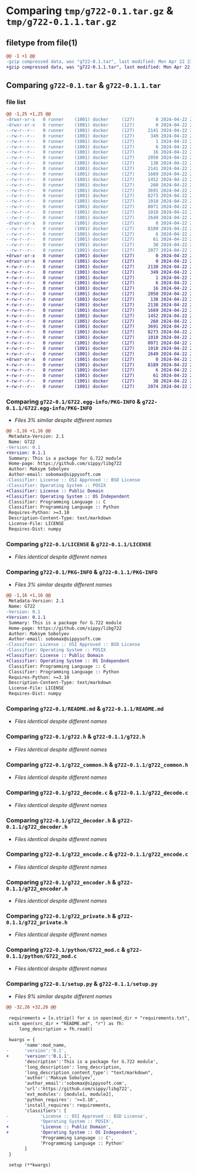 # Comparing `tmp/g722-0.1.tar.gz` & `tmp/g722-0.1.1.tar.gz`

## filetype from file(1)

```diff
@@ -1 +1 @@
-gzip compressed data, was "g722-0.1.tar", last modified: Mon Apr 22 23:19:41 2024, max compression
+gzip compressed data, was "g722-0.1.1.tar", last modified: Mon Apr 22 23:29:32 2024, max compression
```

## Comparing `g722-0.1.tar` & `g722-0.1.1.tar`

### file list

```diff
@@ -1,25 +1,25 @@
-drwxr-xr-x   0 runner    (1001) docker     (127)        0 2024-04-22 23:19:41.110186 g722-0.1/
-drwxr-xr-x   0 runner    (1001) docker     (127)        0 2024-04-22 23:19:41.110186 g722-0.1/G722.egg-info/
--rw-r--r--   0 runner    (1001) docker     (127)     2141 2024-04-22 23:19:41.000000 g722-0.1/G722.egg-info/PKG-INFO
--rw-r--r--   0 runner    (1001) docker     (127)      349 2024-04-22 23:19:41.000000 g722-0.1/G722.egg-info/SOURCES.txt
--rw-r--r--   0 runner    (1001) docker     (127)        1 2024-04-22 23:19:41.000000 g722-0.1/G722.egg-info/dependency_links.txt
--rw-r--r--   0 runner    (1001) docker     (127)        6 2024-04-22 23:19:41.000000 g722-0.1/G722.egg-info/requires.txt
--rw-r--r--   0 runner    (1001) docker     (127)       16 2024-04-22 23:19:41.000000 g722-0.1/G722.egg-info/top_level.txt
--rw-r--r--   0 runner    (1001) docker     (127)     2050 2024-04-22 23:19:27.000000 g722-0.1/LICENSE
--rw-r--r--   0 runner    (1001) docker     (127)      138 2024-04-22 23:19:27.000000 g722-0.1/MANIFEST.in
--rw-r--r--   0 runner    (1001) docker     (127)     2141 2024-04-22 23:19:41.110186 g722-0.1/PKG-INFO
--rw-r--r--   0 runner    (1001) docker     (127)     1669 2024-04-22 23:19:27.000000 g722-0.1/README.md
--rw-r--r--   0 runner    (1001) docker     (127)     1452 2024-04-22 23:19:27.000000 g722-0.1/g722.h
--rw-r--r--   0 runner    (1001) docker     (127)      260 2024-04-22 23:19:27.000000 g722-0.1/g722_codec.h
--rw-r--r--   0 runner    (1001) docker     (127)     3691 2024-04-22 23:19:27.000000 g722-0.1/g722_common.h
--rw-r--r--   0 runner    (1001) docker     (127)     8273 2024-04-22 23:19:27.000000 g722-0.1/g722_decode.c
--rw-r--r--   0 runner    (1001) docker     (127)     1010 2024-04-22 23:19:27.000000 g722-0.1/g722_decoder.h
--rw-r--r--   0 runner    (1001) docker     (127)     8071 2024-04-22 23:19:27.000000 g722-0.1/g722_encode.c
--rw-r--r--   0 runner    (1001) docker     (127)     1010 2024-04-22 23:19:27.000000 g722-0.1/g722_encoder.h
--rw-r--r--   0 runner    (1001) docker     (127)     2649 2024-04-22 23:19:27.000000 g722-0.1/g722_private.h
-drwxr-xr-x   0 runner    (1001) docker     (127)        0 2024-04-22 23:19:41.110186 g722-0.1/python/
--rw-r--r--   0 runner    (1001) docker     (127)     8189 2024-04-22 23:19:27.000000 g722-0.1/python/G722_mod.c
--rw-r--r--   0 runner    (1001) docker     (127)        6 2024-04-22 23:19:27.000000 g722-0.1/python/requirements.txt
--rw-r--r--   0 runner    (1001) docker     (127)       61 2024-04-22 23:19:27.000000 g722-0.1/python/symbols.map
--rw-r--r--   0 runner    (1001) docker     (127)       38 2024-04-22 23:19:41.110186 g722-0.1/setup.cfg
--rw-r--r--   0 runner    (1001) docker     (127)     2077 2024-04-22 23:19:27.000000 g722-0.1/setup.py
+drwxr-xr-x   0 runner    (1001) docker     (127)        0 2024-04-22 23:29:32.540482 g722-0.1.1/
+drwxr-xr-x   0 runner    (1001) docker     (127)        0 2024-04-22 23:29:32.540482 g722-0.1.1/G722.egg-info/
+-rw-r--r--   0 runner    (1001) docker     (127)     2138 2024-04-22 23:29:32.000000 g722-0.1.1/G722.egg-info/PKG-INFO
+-rw-r--r--   0 runner    (1001) docker     (127)      349 2024-04-22 23:29:32.000000 g722-0.1.1/G722.egg-info/SOURCES.txt
+-rw-r--r--   0 runner    (1001) docker     (127)        1 2024-04-22 23:29:32.000000 g722-0.1.1/G722.egg-info/dependency_links.txt
+-rw-r--r--   0 runner    (1001) docker     (127)        6 2024-04-22 23:29:32.000000 g722-0.1.1/G722.egg-info/requires.txt
+-rw-r--r--   0 runner    (1001) docker     (127)       16 2024-04-22 23:29:32.000000 g722-0.1.1/G722.egg-info/top_level.txt
+-rw-r--r--   0 runner    (1001) docker     (127)     2050 2024-04-22 23:29:25.000000 g722-0.1.1/LICENSE
+-rw-r--r--   0 runner    (1001) docker     (127)      138 2024-04-22 23:29:25.000000 g722-0.1.1/MANIFEST.in
+-rw-r--r--   0 runner    (1001) docker     (127)     2138 2024-04-22 23:29:32.540482 g722-0.1.1/PKG-INFO
+-rw-r--r--   0 runner    (1001) docker     (127)     1669 2024-04-22 23:29:25.000000 g722-0.1.1/README.md
+-rw-r--r--   0 runner    (1001) docker     (127)     1452 2024-04-22 23:29:25.000000 g722-0.1.1/g722.h
+-rw-r--r--   0 runner    (1001) docker     (127)      260 2024-04-22 23:29:25.000000 g722-0.1.1/g722_codec.h
+-rw-r--r--   0 runner    (1001) docker     (127)     3691 2024-04-22 23:29:25.000000 g722-0.1.1/g722_common.h
+-rw-r--r--   0 runner    (1001) docker     (127)     8273 2024-04-22 23:29:25.000000 g722-0.1.1/g722_decode.c
+-rw-r--r--   0 runner    (1001) docker     (127)     1010 2024-04-22 23:29:25.000000 g722-0.1.1/g722_decoder.h
+-rw-r--r--   0 runner    (1001) docker     (127)     8071 2024-04-22 23:29:25.000000 g722-0.1.1/g722_encode.c
+-rw-r--r--   0 runner    (1001) docker     (127)     1010 2024-04-22 23:29:25.000000 g722-0.1.1/g722_encoder.h
+-rw-r--r--   0 runner    (1001) docker     (127)     2649 2024-04-22 23:29:25.000000 g722-0.1.1/g722_private.h
+drwxr-xr-x   0 runner    (1001) docker     (127)        0 2024-04-22 23:29:32.540482 g722-0.1.1/python/
+-rw-r--r--   0 runner    (1001) docker     (127)     8189 2024-04-22 23:29:25.000000 g722-0.1.1/python/G722_mod.c
+-rw-r--r--   0 runner    (1001) docker     (127)        6 2024-04-22 23:29:25.000000 g722-0.1.1/python/requirements.txt
+-rw-r--r--   0 runner    (1001) docker     (127)       61 2024-04-22 23:29:25.000000 g722-0.1.1/python/symbols.map
+-rw-r--r--   0 runner    (1001) docker     (127)       38 2024-04-22 23:29:32.540482 g722-0.1.1/setup.cfg
+-rw-r--r--   0 runner    (1001) docker     (127)     2074 2024-04-22 23:29:25.000000 g722-0.1.1/setup.py
```

### Comparing `g722-0.1/G722.egg-info/PKG-INFO` & `g722-0.1.1/G722.egg-info/PKG-INFO`

 * *Files 3% similar despite different names*

```diff
@@ -1,16 +1,16 @@
 Metadata-Version: 2.1
 Name: G722
-Version: 0.1
+Version: 0.1.1
 Summary: This is a package for G.722 module
 Home-page: https://github.com/sippy/libg722
 Author: Maksym Sobolyev
 Author-email: sobomax@sippysoft.com
-Classifier: License :: OSI Approved :: BSD License
-Classifier: Operating System :: POSIX
+Classifier: License :: Public Domain
+Classifier: Operating System :: OS Independent
 Classifier: Programming Language :: C
 Classifier: Programming Language :: Python
 Requires-Python: >=3.10
 Description-Content-Type: text/markdown
 License-File: LICENSE
 Requires-Dist: numpy
```

### Comparing `g722-0.1/LICENSE` & `g722-0.1.1/LICENSE`

 * *Files identical despite different names*

### Comparing `g722-0.1/PKG-INFO` & `g722-0.1.1/PKG-INFO`

 * *Files 3% similar despite different names*

```diff
@@ -1,16 +1,16 @@
 Metadata-Version: 2.1
 Name: G722
-Version: 0.1
+Version: 0.1.1
 Summary: This is a package for G.722 module
 Home-page: https://github.com/sippy/libg722
 Author: Maksym Sobolyev
 Author-email: sobomax@sippysoft.com
-Classifier: License :: OSI Approved :: BSD License
-Classifier: Operating System :: POSIX
+Classifier: License :: Public Domain
+Classifier: Operating System :: OS Independent
 Classifier: Programming Language :: C
 Classifier: Programming Language :: Python
 Requires-Python: >=3.10
 Description-Content-Type: text/markdown
 License-File: LICENSE
 Requires-Dist: numpy
```

### Comparing `g722-0.1/README.md` & `g722-0.1.1/README.md`

 * *Files identical despite different names*

### Comparing `g722-0.1/g722.h` & `g722-0.1.1/g722.h`

 * *Files identical despite different names*

### Comparing `g722-0.1/g722_common.h` & `g722-0.1.1/g722_common.h`

 * *Files identical despite different names*

### Comparing `g722-0.1/g722_decode.c` & `g722-0.1.1/g722_decode.c`

 * *Files identical despite different names*

### Comparing `g722-0.1/g722_decoder.h` & `g722-0.1.1/g722_decoder.h`

 * *Files identical despite different names*

### Comparing `g722-0.1/g722_encode.c` & `g722-0.1.1/g722_encode.c`

 * *Files identical despite different names*

### Comparing `g722-0.1/g722_encoder.h` & `g722-0.1.1/g722_encoder.h`

 * *Files identical despite different names*

### Comparing `g722-0.1/g722_private.h` & `g722-0.1.1/g722_private.h`

 * *Files identical despite different names*

### Comparing `g722-0.1/python/G722_mod.c` & `g722-0.1.1/python/G722_mod.c`

 * *Files identical despite different names*

### Comparing `g722-0.1/setup.py` & `g722-0.1.1/setup.py`

 * *Files 9% similar despite different names*

```diff
@@ -32,26 +32,26 @@
 
 requirements = [x.strip() for x in open(mod_dir + "requirements.txt", "r").readlines()]
 with open(src_dir + "README.md", "r") as fh:
     long_description = fh.read()
 
 kwargs = {
       'name':mod_name,
-      'version':'0.1',
+      'version':'0.1.1',
       'description':'This is a package for G.722 module',
       'long_description': long_description,
       'long_description_content_type': "text/markdown",
       'author':'Maksym Sobolyev',
       'author_email':'sobomax@sippysoft.com',
       'url':'https://github.com/sippy/libg722',
       'ext_modules': [module1, module2],
       'python_requires': '>=3.10',
       'install_requires': requirements,
       'classifiers': [
-            'License :: OSI Approved :: BSD License',
-            'Operating System :: POSIX',
+            'License :: Public Domain',
+            'Operating System :: OS Independent',
             'Programming Language :: C',
             'Programming Language :: Python'
       ]
 }
 
 setup (**kwargs)
```


